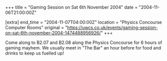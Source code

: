 +++
title = "Gaming Session on Sat 6th November 2004"
date = "2004-11-06T21:00:00Z"

[extra]
end_time = "2004-11-07T04:00:00Z"
location = "Physics Concourse Computer Rooms"
original = "https://uwcs.co.uk/events/gaming-session-on-sat-6th-november-2004-1474488956926/"
+++

Come along to B2.07 and B2.08 along the Physics Concourse for 6 hours of gaming mayhem. We usually meet in "The Bar" an hour before for food and drinks to keep us fuelled up\!

